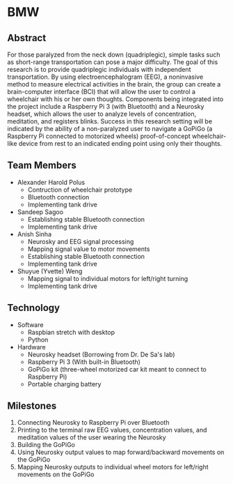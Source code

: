 # BMW

## Abstract
For those paralyzed from the neck down (quadriplegic), simple tasks such as short-range transportation can pose a major difficulty. The goal of this research is to provide quadriplegic individuals with independent transportation. By using electroencephalogram (EEG), a noninvasive method to measure electrical activities in the brain, the group can create a brain-computer interface (BCI) that will allow the user to control a wheelchair with his or her own thoughts. Components being integrated into the project include a Raspberry Pi 3 (with Bluetooth) and a Neurosky headset, which allows the user to analyze levels of concentration, meditation, and registers blinks. Success in this research setting will be indicated by the ability of a non-paralyzed user to navigate a GoPiGo (a Raspberry Pi connected to motorized wheels) proof-of-concept wheelchair-like device from rest to an indicated ending point using only their thoughts.

## Team Members
 - Alexander Harold Polus
   - Contruction of wheelchair prototype
   - Bluetooth connection
   - Implementing tank drive
 - Sandeep Sagoo 
   - Establishing stable Bluetooth connection
   - Implementing tank drive
 - Anish Sinha
   - Neurosky and EEG signal processing
   - Mapping signal value to motor movements
   - Establishing stable Bluetooth connection
   - Implementing tank drive
 - Shuyue (Yvette) Weng
   - Mapping signal to individual motors for left/right turning
   - Implementing tank drive

## Technology
 - Software
   - Raspbian stretch with desktop
   - Python
 - Hardware
   - Neurosky headset (Borrowing from Dr. De Sa's lab)
   - Raspberry Pi 3 (With built-in Bluetooth)
   - GoPiGo kit (three-wheel motorized car kit meant to connect to Raspberry Pi)
   - Portable charging battery

## Milestones
1. Connecting Neurosky to Raspberry Pi over Bluetooth
2. Printing to the terminal raw EEG values, concentration values, and meditation values of the user wearing the Neurosky
3. Building the GoPiGo
4. Using Neurosky output values to map forward/backward movements on the GoPiGo
5. Mapping Neurosky outputs to individual wheel motors for left/right movements on the GoPiGo
